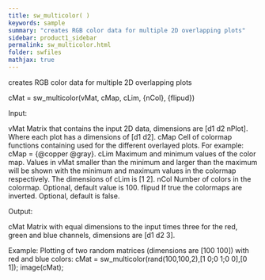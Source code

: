 ```yaml
---
title: sw_multicolor( )
keywords: sample
summary: "creates RGB color data for multiple 2D overlapping plots"
sidebar: product1_sidebar
permalink: sw_multicolor.html
folder: swfiles
mathjax: true
---
```

  creates RGB color data for multiple 2D overlapping plots
 
  cMat = sw_multicolor(vMat, cMap, cLim, {nCol}, {flipud})
 
  Input:
 
  vMat      Matrix that contains the input 2D data, dimensions are
            [d1 d2 nPlot]. Where each plot has a dimensions of [d1 d2].
  cMap      Cell of colormap functions containing used for the different
            overlayed plots. For example:
            cMap = {@copper @gray}.
  cLim      Maximum and minimum values of the color map. Values in vMat
            smaller than the minimum and larger than the maximum will be
            shown with the minimum and maximum values in the colormap
            respectively. The dimensions of cLim is [1 2].
  nCol      Number of colors in the colormap. Optional, default value is
            100.
  flipud    If true the colormaps are inverted. Optional, default is false.
 
  Output:
 
  cMat      Matrix with equal dimensions to the input times three for the
            red, green and blue channels, dimensions are [d1 d2 3].
 
  Example:
            Plotting of two random matrices (dimensions are [100 100]) with
            red and blue colors:
                cMat = sw_multicolor(rand(100,100,2),[1 0;0 1;0 0],[0 1]);
                image(cMat);
 
